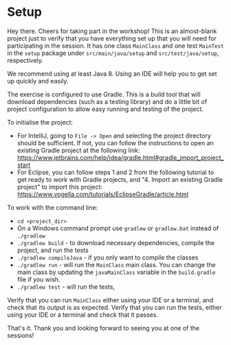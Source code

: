 # Setup

Hey there. Cheers for taking part in the workshop! This is an almost-blank project just to verify that
you have everything set up that you will need for participating in the session. It has one class
`MainClass` and one test `MainTest` in the `setup` package under `src/main/java/setup`
and `src/test/java/setup`, respectively.

We recommend using at least Java 8. Using an IDE will help you to get set up quickly and easily.

The exercise is configured to use Gradle. This is a build tool that will download dependencies
(such as a testing library) and do a little bit of project configuration to allow easy running
and testing of the project.

To initialise the project:
- For IntelliJ, going to `File -> Open` and selecting the project directory should be sufficient. If not,
    you can follow the instructions to open an existing Gradle project at the
    following link: https://www.jetbrains.com/help/idea/gradle.html#gradle_import_project_start
- For Eclipse, you can follow steps 1 and 2 from the following tutorial to get ready to work
    with Gradle projects, and "4. Import an existing Gradle project" to import this project:
    https://www.vogella.com/tutorials/EclipseGradle/article.html

To work with the command line:
- `cd <project_dir>`
- On a Windows command prompt use `gradlew` or `gradlew.bat` instead of `./gradlew`
- `./gradlew build` - to download necessary dependencies, compile the project, and run the tests
- `./gradlew compileJava` - if you only want to compile the classes
- `./gradlew run` - will run the `MainClass` main class. You can change the main class by updating
    the `javaMainClass` variable in the `build.gradle` file if you wish.
- `./gradlew test` - will run the tests, 

Verify that you can run `MainClass` either using your IDE or a terminal, and check that its output
is as expected. Verify that you can run the tests, either using your IDE or a terminal and check that
it passes.

That's it. Thank you and looking forward to seeing you at one of the sessions!

